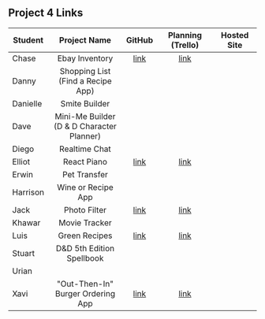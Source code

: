 ## Project 4 Links 

| Student | Project Name | GitHub | Planning (Trello) | Hosted Site |
|---|:---:|:---:|:---:|:---:|
| Chase | Ebay Inventory | [link](https://github.com/chaseeanderson/inventory-app-shoes) | [link](https://trello.com/b/YL0XB6Am/ebay-inventory) |  |
| Danny | Shopping List<br>(Find a Recipe App) |  |  |  |
| Danielle | Smite Builder |  |  |  |
| Dave | Mini-Me Builder<br>(D & D Character Planner) |  |  |  |
| Diego | Realtime Chat |  |  |  |
| Elliot | React Piano | [link](https://github.com/elliothwang/react-piano) | [link](https://trello.com/b/K8NLvCu6/ga-project-4) |  |
| Erwin | Pet Transfer |  |  |  |
| Harrison | Wine or Recipe App |  |  |  |
| Jack | Photo Filter | [link](https://github.com/jackhr/photo-filter) | [link](https://trello.com/b/qlb0VjWO/photo-filter) |  |
| Khawar | Movie Tracker |  |  |  |
| Luis | Green Recipes | [link](https://github.com/lhern026/green-recipes) | [link](https://trello.com/b/aYGZb0mN/green-recipes) |  |
| Stuart | D&D 5th Edition Spellbook |  |  |  |
| Urian |  |  |  |  |
| Xavi | "Out-Then-In"<br>Burger Ordering App | [link](https://github.com/imthedude2351/Out-then-In) | [link](https://trello.com/b/ZQhadnLL/out-then-in) |  |